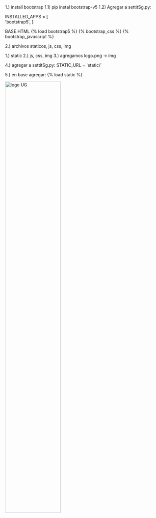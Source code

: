 1.) install bootstrap
	1.1) pip instal bootstrap-v5
	1.2) Agregar a settitSg.py:

 INSTALLED_APPS = [    
    'bootstrap5',
]		

BASE.HTML
{% load bootstrap5 %}
{% bootstrap_css %}
{% bootstrap_javascript %}


2.) archivos staticos, js, css, img

1.) static
2.) js, css, img
3.) agregamos logo.png -> img

4.) agregar a settitSg.py:
STATIC_URL = 'static/'

5.) en base agregar:
{% load static %}

<img src = "{% static 'img/logo2.png' %}" alt="logo UG" width="60%" />